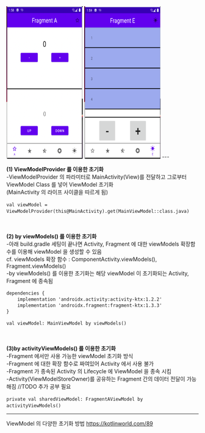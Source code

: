 <img src="https://github.com/HYUNJUNEPARK/ImageRepository/blob/master/androidProgramming/mvvm1.png"  width="200" height="400"/>
<img src="https://github.com/HYUNJUNEPARK/ImageRepository/blob/master/androidProgramming/mvvm2.png"  width="200" height="400"/>
---

**(1) ViewModelProvider 를 이용한 초기화**</br>
-ViewModelProvider 의 파라미터로 MainActivity(View)를 전달하고 그로부터 ViewModel Class 를 넣어 ViewModel 초기화</br>
(MainActivity 의 라이프 사이클을 따르게 됨)</br>

`val viewModel = ViewModelProvider(this@MainActivity).get(MainViewModel::class.java)`</br>

<br></br>
**(2) by viewModels() 를 이용한 초기화**</br>
-아래 build.gradle 세팅이 끝나면 Activity, Fragment 에 대한 viewModels 확장함수를 이용해 viewModel 을 생성할 수 있음</br>
cf. viewModels 확장 함수 : ComponentActivity.viewModels(), Fragment.viewModels()</br>
-by viewModels() 를 이용한 초기화는 해당 viewModel 이 초기화되는 Activity, Fragment 에 종속됨</br>

```
dependencies {
    implementation 'androidx.activity:activity-ktx:1.2.2'
    implementation 'androidx.fragment:fragment-ktx:1.3.3'
}
```

`val viewModel: MainViewModel by viewModels()`</br>
<br></br>

**(3)by activityViewModels() 를 이용한 초기화**</br>
-Fragment 에서만 사용 가능한 viewModel 초기화 방식</br>
-Fragment 에 대한 확장 함수로 짜여있어 Activity 에서 사용 불가</br>
-Fragment 가 종속된 Activity 의 Lifecycle 에 ViewModel 을 종속 시킴</br>
-Activity(ViewModelStoreOwner)를 공유하는 Fragment 간의 데이터 전달이 가능해짐 //TODO 추가 공부 필요</br>

`private val sharedViewModel: FragmentAViewModel by activityViewModels()`</br>


---


ViewModel 의 다양한 초기화 방법
https://kotlinworld.com/89


